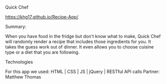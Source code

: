Quick Chef

https://khg17.github.io/Recipe-App/

Summary:

When you have food in the fridge but don't know what to make, Quick Chef will randomly render a recipe that includes those ingredients for you.  It takes the guess work out of dinner.  It even allows you to choose cuisine type or a diet that you are following.

Technologies

For this app we used:  HTML | CSS | JS | jQuery | RESTful API calls
Partner: Matthew Thomas

